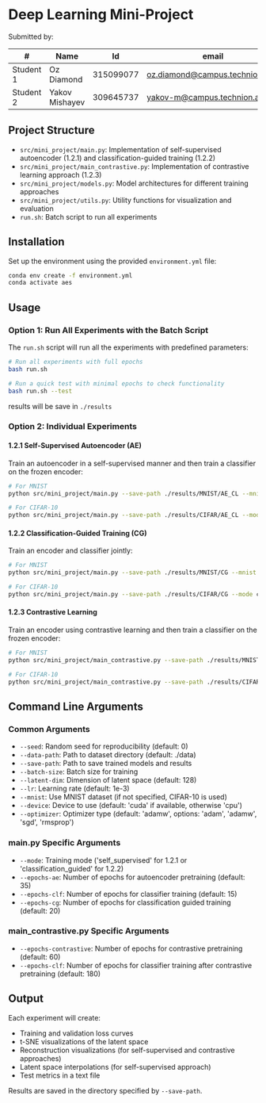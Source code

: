 # Deep Learning Mini-Project
Submitted by:

| #       |              Name |             Id |             email |
|---------|-------------------|----------------|------------------ |
|Student 1|  Oz Diamond | 315099077 | oz.diamond@campus.technion.ac.il |
|Student 2| Yakov Mishayev| 309645737 | yakov-m@campus.technion.ac.il |

## Project Structure

- `src/mini_project/main.py`: Implementation of self-supervised autoencoder (1.2.1) and classification-guided training (1.2.2)
- `src/mini_project/main_contrastive.py`: Implementation of contrastive learning approach (1.2.3)
- `src/mini_project/models.py`: Model architectures for different training approaches
- `src/mini_project/utils.py`: Utility functions for visualization and evaluation
- `run.sh`: Batch script to run all experiments

## Installation

Set up the environment using the provided `environment.yml` file:

```bash
conda env create -f environment.yml
conda activate aes
```

## Usage
### Option 1: Run All Experiments with the Batch Script

The `run.sh` script will run all the experiments with predefined parameters:

```bash
# Run all experiments with full epochs
bash run.sh

# Run a quick test with minimal epochs to check functionality
bash run.sh --test
```

results will be save in `./results`
### Option 2: Individual Experiments

#### 1.2.1 Self-Supervised Autoencoder (AE)

Train an autoencoder in a self-supervised manner and then train a classifier on the frozen encoder:

```bash
# For MNIST
python src/mini_project/main.py --save-path ./results/MNIST/AE_CL --mnist --mode self_supervised --epochs-ae 30 --epochs-clf 30

# For CIFAR-10
python src/mini_project/main.py --save-path ./results/CIFAR/AE_CL --mode self_supervised --epochs-ae 50 --epochs-clf 180
```

#### 1.2.2 Classification-Guided Training (CG)

Train an encoder and classifier jointly:

```bash
# For MNIST
python src/mini_project/main.py --save-path ./results/MNIST/CG --mnist --mode classification_guided --epochs-cg 30

# For CIFAR-10
python src/mini_project/main.py --save-path ./results/CIFAR/CG --mode classification_guided --epochs-cg 60
```

#### 1.2.3 Contrastive Learning

Train an encoder using contrastive learning and then train a classifier on the frozen encoder:

```bash
# For MNIST
python src/mini_project/main_contrastive.py --save-path ./results/MNIST/CONTRASTIVE --mnist --epochs-contrastive 30 --epochs-clf 30

# For CIFAR-10
python src/mini_project/main_contrastive.py --save-path ./results/CIFAR/CONTRASTIVE --epochs-contrastive 50 --epochs-clf 180
```



## Command Line Arguments

### Common Arguments

- `--seed`: Random seed for reproducibility (default: 0)
- `--data-path`: Path to dataset directory (default: ./data)
- `--save-path`: Path to save trained models and results
- `--batch-size`: Batch size for training
- `--latent-dim`: Dimension of latent space (default: 128)
- `--lr`: Learning rate (default: 1e-3)
- `--mnist`: Use MNIST dataset (if not specified, CIFAR-10 is used)
- `--device`: Device to use (default: 'cuda' if available, otherwise 'cpu')
- `--optimizer`: Optimizer type (default: 'adamw', options: 'adam', 'adamw', 'sgd', 'rmsprop')

### main.py Specific Arguments

- `--mode`: Training mode ('self_supervised' for 1.2.1 or 'classification_guided' for 1.2.2)
- `--epochs-ae`: Number of epochs for autoencoder pretraining (default: 35)
- `--epochs-clf`: Number of epochs for classifier training (default: 15)
- `--epochs-cg`: Number of epochs for classification guided training (default: 20)

### main_contrastive.py Specific Arguments

- `--epochs-contrastive`: Number of epochs for contrastive pretraining (default: 60)
- `--epochs-clf`: Number of epochs for classifier training after contrastive pretraining (default: 180)

## Output

Each experiment will create:
- Training and validation loss curves
- t-SNE visualizations of the latent space
- Reconstruction visualizations (for self-supervised and contrastive approaches)
- Latent space interpolations (for self-supervised approach)
- Test metrics in a text file

Results are saved in the directory specified by `--save-path`.
